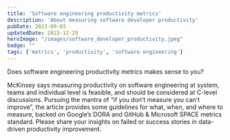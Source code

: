 ```yaml
---
title: 'Software engineering productivity metrics'
description: 'About measuring software developer productivity'
pubDate: 2023-09-03
updatedDate: 2023-12-29
heroImage: "/images/software_developer_productivity.jpeg"
badge: ""
tags: ['metrics', 'productivity', 'software engineering']
---
```

Does software engineering productivity metrics makes sense to you?

McKinsey says measuring productivity on software engineering at system, teams and individual level is feasible, and should be considered at C-level discussions. Pursuing the mantra of “if you don’t measure you can’t improve”, the article provides some guidelines for what, when, and where to measure, backed on Google’s DORA and GitHub & Microsoft SPACE metrics standard.
Please share your insights on failed or success stories in data-driven productivity improvement.
